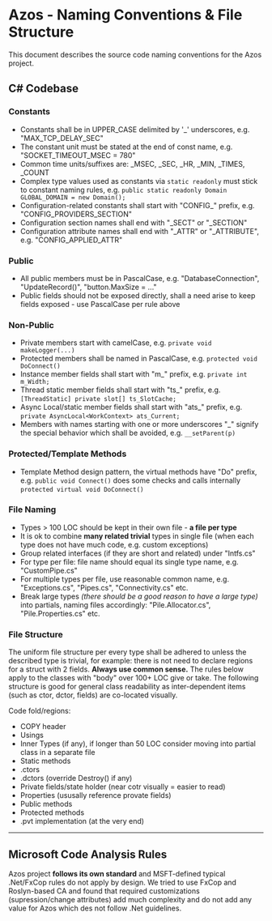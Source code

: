 # Azos - Naming Conventions & File Structure

This document describes the source code naming conventions for the Azos project.

## C# Codebase

### Constants
* Constants shall be in UPPER_CASE delimited by '_' underscores, e.g. "MAX_TCP_DELAY_SEC"
* The constant unit must be stated at the end of const name, e.g. "SOCKET_TIMEOUT_MSEC = 780"
* Common time units/suffixes are: _MSEC, _SEC, _HR, _MIN, _TIMES, _COUNT
* Complex type values used as constants via `static readonly` must stick to constant naming rules, e.g. `public static readonly Domain GLOBAL_DOMAIN = new Domain();`
* Configuration-related constants shall start with "CONFIG_" prefix, e.g. "CONFIG_PROVIDERS_SECTION"
* Configuration section names shall end with "_SECT" or "_SECTION"
* Configuration attribute names shall end with "_ATTR" or "_ATTRIBUTE", e.g. "CONFIG_APPLIED_ATTR"

### Public

* All public members must be in PascalCase, e.g. "DatabaseConnection", "UpdateRecord()", "button.MaxSize = ..."
* Public fields should not be exposed directly, shall a need arise to keep fields exposed - use PascalCase per rule above

### Non-Public
* Private members start with camelCase, e.g. `private void makeLogger(...)`
* Protected members shall be named in PascalCase, e.g. `protected void DoConnect()`
* Instance member fields shall start with "m_" prefix, e.g. `private int m_Width;`
* Thread static member fields shall start with "ts_" prefix, e.g. `[ThreadStatic] private slot[] ts_SlotCache;`
* Async Local/static member fields shall start with "ats_" prefix, e.g. `private AsyncLocal<WorkContext> ats_Current;`
* Members with names starting with one or more underscores "_" signify the special behavior which shall be avoided, e.g. `__setParent(p)`

### Protected/Template Methods
* Template Method design pattern, the virtual methods have "Do" prefix, e.g. `public void Connect()` does some checks and calls internally `protected virtual void DoConnect()`


### File Naming
* Types > 100 LOC should be kept in their own file - **a file per type**
* It is ok to combine **many related trivial** types in single file (when each type does not have much code, e.g. custom exceptions)
* Group related interfaces (if they are short and related) under "Intfs.cs"
* For type per file: file name should equal its single type name, e.g. "CustomPipe.cs"
* For multiple types per file, use reasonable common name, e.g. "Exceptions.cs", "Pipes.cs", "Connectivity.cs" etc.
* Break large types *(there should be a good reason to have a large type)* into partials, naming files accordingly: "Pile.Allocator.cs", "Pile.Properties.cs" etc.

### File Structure
The uniform file structure per every type shall be adhered to unless the described type is trivial, 
for example: there is not need to declare regions for a struct with 2 fields. **Always use common sense.**
The rules below apply to the classes with "body" over 100+ LOC give or take. The following
structure is good for general class readability as inter-dependent items (such as ctor, dctor, fields) 
are co-located visually. 

Code fold/regions:

* COPY header
* Usings
* Inner Types (if any), if longer than 50 LOC consider moving into partial class in a separate file
* Static methods
* .ctors
* .dctors (override Destroy() if any)
* Private fields/state holder (near cotr visually = easier to read)
* Properties (ususally reference provate fields)
* Public methods
* Protected methods
* .pvt implementation (at the very end)



--------------------

## Microsoft Code Analysis Rules
Azos project **follows its own standard** and MSFT-defined typical .Net/FxCop rules do not apply by design. 
We tried to use FxCop and Roslyn-based CA and found that required customizations (supression/change attributes)
add much complexity and do not add any value for Azos which des not follow .Net guidelines.